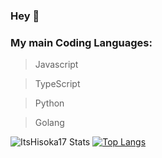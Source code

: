 ### Hey 👋

### My main Coding Languages:
> Javascript

> TypeScript

> Python

> Golang

![ItsHisoka17 Stats](https://github-readme-stats.vercel.app/api?username=ItsHisoka17&show_icons=true)
[![Top Langs](https://github-readme-stats.vercel.app/api/top-langs/?username=ItsHisoka17)](https://github.com/ItsHisoka17)
